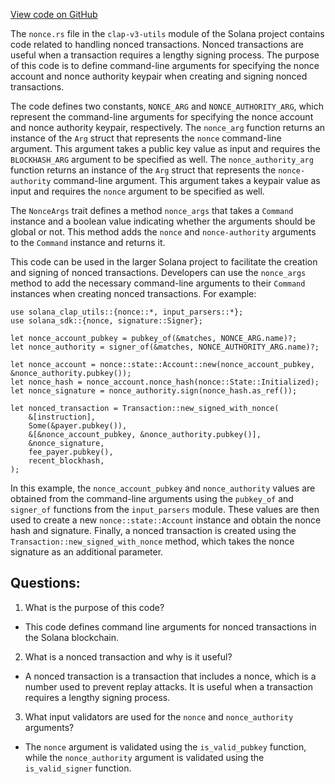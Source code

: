 
[View code on GitHub](https://github.com/solana-labs/solana/blob/master/clap-v3-utils/src/nonce.rs)

The `nonce.rs` file in the `clap-v3-utils` module of the Solana project contains code related to handling nonced transactions. Nonced transactions are useful when a transaction requires a lengthy signing process. The purpose of this code is to define command-line arguments for specifying the nonce account and nonce authority keypair when creating and signing nonced transactions.

The code defines two constants, `NONCE_ARG` and `NONCE_AUTHORITY_ARG`, which represent the command-line arguments for specifying the nonce account and nonce authority keypair, respectively. The `nonce_arg` function returns an instance of the `Arg` struct that represents the `nonce` command-line argument. This argument takes a public key value as input and requires the `BLOCKHASH_ARG` argument to be specified as well. The `nonce_authority_arg` function returns an instance of the `Arg` struct that represents the `nonce-authority` command-line argument. This argument takes a keypair value as input and requires the `nonce` argument to be specified as well.

The `NonceArgs` trait defines a method `nonce_args` that takes a `Command` instance and a boolean value indicating whether the arguments should be global or not. This method adds the `nonce` and `nonce-authority` arguments to the `Command` instance and returns it.

This code can be used in the larger Solana project to facilitate the creation and signing of nonced transactions. Developers can use the `nonce_args` method to add the necessary command-line arguments to their `Command` instances when creating nonced transactions. For example:

```
use solana_clap_utils::{nonce::*, input_parsers::*};
use solana_sdk::{nonce, signature::Signer};

let nonce_account_pubkey = pubkey_of(&matches, NONCE_ARG.name)?;
let nonce_authority = signer_of(&matches, NONCE_AUTHORITY_ARG.name)?;

let nonce_account = nonce::state::Account::new(nonce_account_pubkey, &nonce_authority.pubkey());
let nonce_hash = nonce_account.nonce_hash(nonce::State::Initialized);
let nonce_signature = nonce_authority.sign(nonce_hash.as_ref());

let nonced_transaction = Transaction::new_signed_with_nonce(
    &[instruction],
    Some(&payer.pubkey()),
    &[&nonce_account_pubkey, &nonce_authority.pubkey()],
    &nonce_signature,
    fee_payer.pubkey(),
    recent_blockhash,
);
```

In this example, the `nonce_account_pubkey` and `nonce_authority` values are obtained from the command-line arguments using the `pubkey_of` and `signer_of` functions from the `input_parsers` module. These values are then used to create a new `nonce::state::Account` instance and obtain the nonce hash and signature. Finally, a nonced transaction is created using the `Transaction::new_signed_with_nonce` method, which takes the nonce signature as an additional parameter.
## Questions: 
 1. What is the purpose of this code?
- This code defines command line arguments for nonced transactions in the Solana blockchain.

2. What is a nonced transaction and why is it useful?
- A nonced transaction is a transaction that includes a nonce, which is a number used to prevent replay attacks. It is useful when a transaction requires a lengthy signing process.

3. What input validators are used for the `nonce` and `nonce_authority` arguments?
- The `nonce` argument is validated using the `is_valid_pubkey` function, while the `nonce_authority` argument is validated using the `is_valid_signer` function.